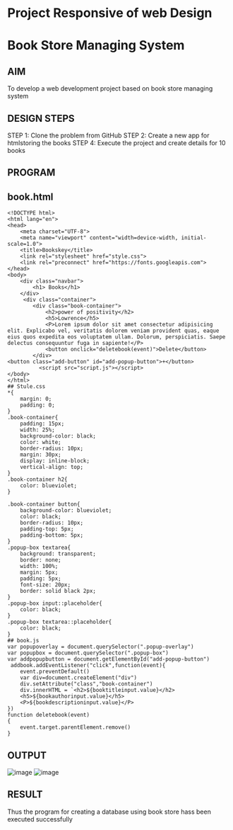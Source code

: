 # Project Responsive of web Design
# Book Store Managing System
## AIM
To develop a web development project based on book store managing system
## DESIGN STEPS
STEP 1: Clone the problem from GitHub
STEP 2: Create a new app for htmlstoring the books
STEP 4: Execute the project and create details for 10 books
## PROGRAM
## book.html
~~~
<!DOCTYPE html>
<html lang="en">
<head>
    <meta charset="UTF-8">
    <meta name="viewport" content="width=device-width, initial-scale=1.0">
    <title>Bookskey</title>
    <link rel="stylesheet" href="style.css">
    <link rel="preconnect" href="https://fonts.googleapis.com">
</head>
<body>
    <div class="navbar">
        <h1> Books</h1>
    </div>
     <div class="container">
        <div class="book-container">
            <h2>power of positivity</h2>
            <h5>Lowrence</h5>
            <P>Lorem ipsum dolor sit amet consectetur adipisicing elit. Explicabo vel, veritatis dolorem veniam provident quas, eaque eius quos expedita eos voluptatem ullam. Dolorum, perspiciatis. Saepe delectus consequuntur fuga in sapiente!</P>
            <button onclick="deletebook(event)">Delete</button>
        </div>
<button class="add-button" id="add-popup-button">+</button>
          <script src="script.js"></script>
</body>
</html>
## Stule.css
*{
    margin: 0;
    padding: 0;
}
.book-container{
    padding: 15px;
    width: 25%;
    background-color: black;
    color: white;
    border-radius: 10px;
    margin: 30px;
    display: inline-block;
    vertical-align: top;
}
.book-container h2{
    color: blueviolet;
}
~~~
~~~
.book-container button{
    background-color: blueviolet;
    color: black;
    border-radius: 10px;
    padding-top: 5px;
    padding-bottom: 5px;
}
.popup-box textarea{
    background: transparent;
    border: none;
    width: 100%;
    margin: 5px;
    padding: 5px;
    font-size: 20px;
    border: solid black 2px;
}
.popup-box input::placeholder{
    color: black;
}
.popup-box textarea::placeholder{
    color: black;
}
## book.js
var popupoverlay = document.querySelector(".popup-overlay")
var popupbox = document.querySelector(".popup-box")
var addpopupbutton = document.getElementById("add-popup-button")
 addbook.addEventListener("click",function(event){
    event.preventDefault()
    var div=document.createElement("div")
    div.setAttribute("class","book-container")
    div.innerHTML = `<h2>${booktitleinput.value}</h2>
    <h5>${bookauthorinput.value}</h5>
    <P>${bookdescriptioninput.value}</P>
})
function deletebook(event)
{
    event.target.parentElement.remove()
}
~~~
## OUTPUT
![image](https://github.com/Fundamentals-of-web/Book-store/assets/141748873/ce4c0a2f-70f9-491a-b921-c8470f537b3c)
![image](https://github.com/Fundamentals-of-web/Book-store/assets/141748873/a119e5e1-496c-4040-812c-9fd9dcd34ed8)
## RESULT
Thus the program for creating a database using book store hass been executed successfully
